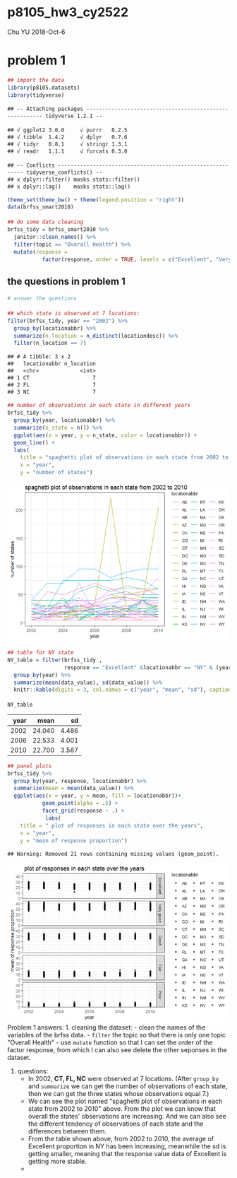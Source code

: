 p8105\_hw3\_cy2522
================
Chu YU
2018-Oct-6

problem 1
=========

``` r
## import the data
library(p8105.datasets)
library(tidyverse)
```

    ## -- Attaching packages -------------------------------------------------------- tidyverse 1.2.1 --

    ## √ ggplot2 3.0.0     √ purrr   0.2.5
    ## √ tibble  1.4.2     √ dplyr   0.7.6
    ## √ tidyr   0.8.1     √ stringr 1.3.1
    ## √ readr   1.1.1     √ forcats 0.3.0

    ## -- Conflicts ----------------------------------------------------------- tidyverse_conflicts() --
    ## x dplyr::filter() masks stats::filter()
    ## x dplyr::lag()    masks stats::lag()

``` r
theme_set(theme_bw() + theme(legend.position = "right"))
data(brfss_smart2010)

## do some data cleaning
brfss_tidy = brfss_smart2010 %>% 
  janitor::clean_names() %>%
  filter(topic == "Overall Health") %>%
  mutate(response = 
           factor(response, order = TRUE, levels = c("Excellent", "Very good", "Good", "Fair","Poor"))) 
```

the questions in problem 1
--------------------------

``` r
# answer the questions

## which state is observed at 7 locations:
filter(brfss_tidy, year == "2002") %>% 
  group_by(locationabbr) %>%
  summarize(n_location = n_distinct(locationdesc)) %>%
  filter(n_location == 7)
```

    ## # A tibble: 3 x 2
    ##   locationabbr n_location
    ##   <chr>             <int>
    ## 1 CT                    7
    ## 2 FL                    7
    ## 3 NC                    7

``` r
## number of observations in each state in different years
brfss_tidy %>% 
  group_by(year, locationabbr) %>%
  summarize(n_state = n()) %>%
  ggplot(aes(x = year, y = n_state, color = locationabbr)) +
  geom_line() +
  labs( 
    title = "spaghetti plot of observations in each state from 2002 to 2010",
    x = "year",
    y = "number of states")
```

![](p8105_hw3_cy2522_files/figure-markdown_github/unnamed-chunk-2-1.png)

``` r
## table for NY state
NY_table = filter(brfss_tidy , 
                  response == "Excellent" &locationabbr == "NY" & (year == "2002" | year == "2006"| year == "2010")) %>%
  group_by(year) %>%
  summarize(mean(data_value), sd(data_value)) %>%
  knitr::kable(digits = 3, col.names = c("year", "mean", "sd"), caption = "the form of Excellent response data in NY") 

NY_table
```

|  year|    mean|     sd|
|-----:|-------:|------:|
|  2002|  24.040|  4.486|
|  2006|  22.533|  4.001|
|  2010|  22.700|  3.567|

``` r
## panel plots
brfss_tidy %>% 
  group_by(year, response, locationabbr) %>%
  summarize(mean = mean(data_value)) %>%
  ggplot(aes(x = year, y = mean, fill = locationabbr))+
           geom_point(alpha = .5) +
           facet_grid(response ~ .) +
            labs( 
    title = " plot of responses in each state over the years",
    x = "year",
    y = "mean of response proportion")
```

    ## Warning: Removed 21 rows containing missing values (geom_point).

![](p8105_hw3_cy2522_files/figure-markdown_github/unnamed-chunk-2-2.png) Problem 1 answers: 1. cleaning the dataset: - clean the names of the variables of the brfss data. - `filter` the topic so that there is only one topic "Overall Health" - use `mutate` function so that I can set the order of the factor response, from which I can also see delete the other seponses in the dataset.

1.  questions:
    -   In 2002, **CT, FL, NC** were observed at 7 locations. (After `group_by` and `summarize` we can get the number of observations of each state, then we can get the three states whose observations equal 7.)
    -   We can see the plot named "spaghetti plot of observations in each state from 2002 to 2010" above. From the plot we can know that overall the states' observations are increasing. And we can also see the different tendency of observations of each state and the differences between them.
    -   From the table shown above, from 2002 to 2010, the average of Excellent proportion in NY has been increasing, meanwhile the sd is getting smaller, meaning that the response value data of Excellent is getting more stable.
    -
